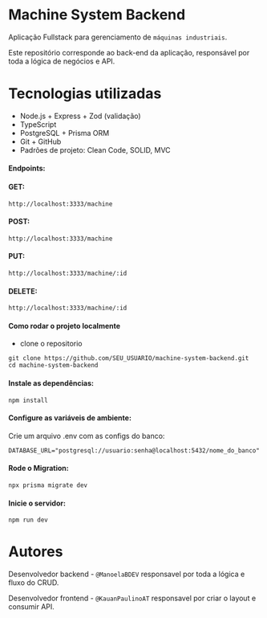 # Machine System Backend
Aplicação Fullstack para gerenciamento de `máquinas industriais`.

Este repositório corresponde ao back-end da aplicação, responsável por toda a lógica de negócios e API. 
# Tecnologias utilizadas
- Node.js + Express + Zod (validação)
- TypeScript
- PostgreSQL + Prisma ORM
- Git + GitHub
- Padrões de projeto: Clean Code, SOLID, MVC
  
#### Endpoints:

#### GET:
````doc
http://localhost:3333/machine
````
#### POST:
````doc
http://localhost:3333/machine
````
#### PUT:
````doc
http://localhost:3333/machine/:id
````
#### DELETE:
````doc
http://localhost:3333/machine/:id
````
#### Como rodar o projeto localmente
- clone o repositorio
 ````doc
git clone https://github.com/SEU_USUARIO/machine-system-backend.git
cd machine-system-backend
````
#### Instale as dependências:
````doc
npm install
````
#### Configure as variáveis de ambiente:
Crie um arquivo .env com as configs do banco:
````doc
DATABASE_URL="postgresql://usuario:senha@localhost:5432/nome_do_banco"
````
#### Rode o Migration:
````doc
npx prisma migrate dev
````
#### Inicie o servidor:
````doc
npm run dev
````
# Autores
Desenvolvedor backend -  `@ManoelaBDEV` responsavel por toda a lógica e fluxo do CRUD.

Desenvolvedor frontend - `@KauanPaulinoAT` responsavel por criar o layout e consumir API.